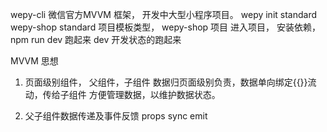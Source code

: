 wepy-cli 微信官方MVVM 框架， 开发中大型小程序项目。
wepy init standard wepy-shop
standard 项目模板类型， wepy-shop 项目
进入项目， 安装依赖， npm run dev 跑起来
dev 开发状态的跑起来

MVVM 思想
1. 页面级别组件， 父组件，子组件 
    数据归页面级别负责，数据单向绑定{{}}流动，传给子组件
    方便管理数据，以维护数据状态。

2. 父子组件数据传递及事件反馈
  props sync
  emit